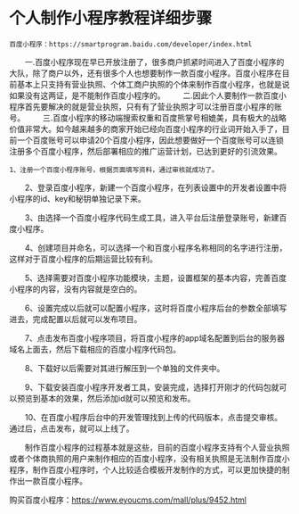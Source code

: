 # 个人制作小程序教程详细步骤
    百度小程序：https://smartprogram.baidu.com/developer/index.html
　　一.百度小程序现在早已开放注册了，很多商户抓紧时间进入了百度小程序的大队，除了商户以外，还有很多个人也想要制作一款百度小程序。百度小程序在目前基本上只支持有营业执照、个体工商户执照的个体来制作百度小程序，也就是说如果没有这两证，是不能制作百度小程序的。
　　二.因此个人要制作一款百度小程序首先要解决的就是营业执照，只有有了营业执照才可以注册百度小程序的账号。
　　三.百度小程序的移动端搜索权重和百度熊掌号相媲美，具有极大的战略价值非常大。如今越来越多的商家开始已经向百度小程序的行业词开始入手了，目前一个百度账号可以申请20个百度小程序，因此想要做好一个百度账号可以连锁注册多个百度小程序，然后部署相应的推广运营计划，已达到更好的引流效果。
  
    1、注册一个百度小程序账号，根据页面填写资料，通过审核就成功了。

　　2、登录百度小程序，新建一个百度小程序，在列表设置中的开发者设置中将小程序的id、key和秘钥单独记录下来。

　　3、由选择一个百度小程序代码生成工具，进入平台后注册登录账号，新建百度小程序。

　　4、创建项目并命名，可以选择一个和百度小程序名称相同的名字进行注册，这样对于百度小程序的后期运营比较有利。

　　5、选择需要对百度小程序功能模块，主题，设置框架的基本内容，完善百度小程序的内容，没有内容就是空白的。

　　6、设置完成以后就可以配置小程序，这时将百度小程序后台的参数全部填写进去，完成配置以后就可以发布项目。

　　7、点击发布百度小程序项目，将百度小程序的app域名配置到后台的服务器域名上面去，然后下载相应的百度小程序代码包。

　　8、下载好以后需要对其进行解压到一个单独的文件夹中。

　　9、下载安装百度小程序开发者工具，安装完成，选择打开刚才的代码包就可以预览到基本的效果，然后添加id就可以预览和发布。

　　10、在百度小程序后台中的开发管理找到上传的代码版本，点击提交审核。通过后，点击发布，就可以上线了。

　　制作百度小程序的过程基本就是这些，目前的百度小程序支持有个人营业执照或者个体商执照的用户来制作相应的百度小程序，没有相关执照是无法制作百度小程序，制作百度小程序时，个人比较适合模板开发制作的方式，可以更加快捷的制作出一款百度小程序。
  
  
  购买百度小程序：https://www.eyoucms.com/mall/plus/9452.html
